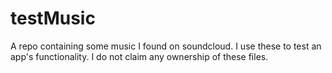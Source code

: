 # testMusic
A repo containing some music I found on soundcloud. I use these to test an app's functionality. I do not claim any ownership of these files.

